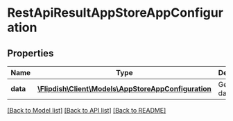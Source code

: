 # RestApiResultAppStoreAppConfiguration

## Properties
Name | Type | Description | Notes
------------ | ------------- | ------------- | -------------
**data** | [**\Flipdish\\Client\Models\AppStoreAppConfiguration**](AppStoreAppConfiguration.md) | Generic data object. | 

[[Back to Model list]](../README.md#documentation-for-models) [[Back to API list]](../README.md#documentation-for-api-endpoints) [[Back to README]](../README.md)


